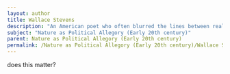 ```yaml
---
layout: author
title: Wallace Stevens
description: "An American poet who often blurred the lines between reality and imagination, Stevens explored how nature can reflect philosophical and political elements in poems like 'Sunday Morning,' emphasizing the inner life of individuals within natural landscapes."
subject: "Nature as Political Allegory (Early 20th century)"
parent: Nature as Political Allegory (Early 20th century)
permalink: /Nature as Political Allegory (Early 20th century)/Wallace Stevens/
---
```


does this matter?
